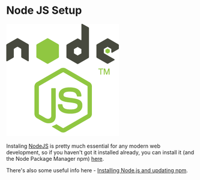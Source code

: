 
# Node JS Setup

![](node-js.png)

Instaling [NodeJS](https://nodejs.org) is pretty much essential for any modern web development, so if you haven't got it installed already, you can install it (and the Node Package Manager npm) [here](https://nodejs.org). 

There's also some useful info here - [Installing Node.js and updating npm](https://docs.npmjs.com/getting-started/installing-node).